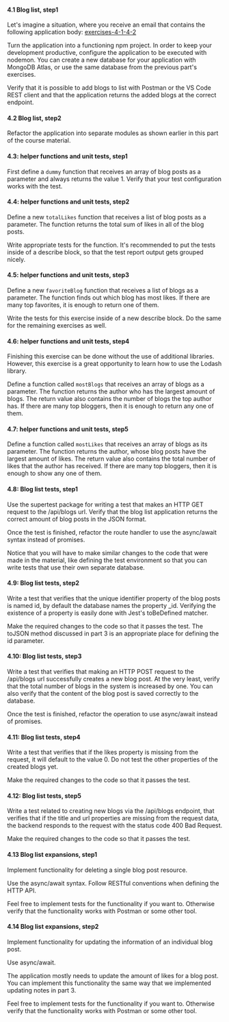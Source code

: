 #### 4.1 Blog list, step1

Let's imagine a situation, where you receive an email that contains the following application body: [exercises-4-1-4-2](https://fullstackopen.com/en/part4/structure_of_backend_application_introduction_to_testing#exercises-4-1-4-2)

Turn the application into a functioning npm project. In order to keep your development productive, configure the application to be executed with nodemon. You can create a new database for your application with MongoDB Atlas, or use the same database from the previous part's exercises.

Verify that it is possible to add blogs to list with Postman or the VS Code REST client and that the application returns the added blogs at the correct endpoint.

#### 4.2 Blog list, step2

Refactor the application into separate modules as shown earlier in this part of the course material.

#### 4.3: helper functions and unit tests, step1

First define a `dummy` function that receives an array of blog posts as a parameter and always returns the value 1.
Verify that your test configuration works with the test.

#### 4.4: helper functions and unit tests, step2

Define a new `totalLikes` function that receives a list of blog posts as a parameter. The function returns the total sum of likes in all of the blog posts.

Write appropriate tests for the function. It's recommended to put the tests inside of a describe block, so that the test report output gets grouped nicely.

#### 4.5: helper functions and unit tests, step3

Define a new `favoriteBlog` function that receives a list of blogs as a parameter. The function finds out which blog has most likes. If there are many top favorites, it is enough to return one of them.

Write the tests for this exercise inside of a new describe block. Do the same for the remaining exercises as well.

#### 4.6: helper functions and unit tests, step4

Finishing this exercise can be done without the use of additional libraries. However, this exercise is a great opportunity to learn how to use the Lodash library.

Define a function called `mostBlogs` that receives an array of blogs as a parameter. The function returns the author who has the largest amount of blogs. The return value also contains the number of blogs the top author has.
If there are many top bloggers, then it is enough to return any one of them.

#### 4.7: helper functions and unit tests, step5

Define a function called `mostLikes` that receives an array of blogs as its parameter. The function returns the author, whose blog posts have the largest amount of likes. The return value also contains the total number of likes that the author has received.
If there are many top bloggers, then it is enough to show any one of them.

#### 4.8: Blog list tests, step1

Use the supertest package for writing a test that makes an HTTP GET request to the /api/blogs url. Verify that the blog list application returns the correct amount of blog posts in the JSON format.

Once the test is finished, refactor the route handler to use the async/await syntax instead of promises.

Notice that you will have to make similar changes to the code that were made in the material, like defining the test environment so that you can write tests that use their own separate database.

#### 4.9: Blog list tests, step2

Write a test that verifies that the unique identifier property of the blog posts is named id, by default the database names the property \_id. Verifying the existence of a property is easily done with Jest's toBeDefined matcher.

Make the required changes to the code so that it passes the test. The toJSON method discussed in part 3 is an appropriate place for defining the id parameter.

#### 4.10: Blog list tests, step3

Write a test that verifies that making an HTTP POST request to the /api/blogs url successfully creates a new blog post. At the very least, verify that the total number of blogs in the system is increased by one. You can also verify that the content of the blog post is saved correctly to the database.

Once the test is finished, refactor the operation to use async/await instead of promises.

#### 4.11: Blog list tests, step4

Write a test that verifies that if the likes property is missing from the request, it will default to the value 0. Do not test the other properties of the created blogs yet.

Make the required changes to the code so that it passes the test.

#### 4.12: Blog list tests, step5

Write a test related to creating new blogs via the /api/blogs endpoint, that verifies that if the title and url properties are missing from the request data, the backend responds to the request with the status code 400 Bad Request.

Make the required changes to the code so that it passes the test.

#### 4.13 Blog list expansions, step1

Implement functionality for deleting a single blog post resource.

Use the async/await syntax. Follow RESTful conventions when defining the HTTP API.

Feel free to implement tests for the functionality if you want to. Otherwise verify that the functionality works with Postman or some other tool.

#### 4.14 Blog list expansions, step2

Implement functionality for updating the information of an individual blog post.

Use async/await.

The application mostly needs to update the amount of likes for a blog post. You can implement this functionality the same way that we implemented updating notes in part 3.

Feel free to implement tests for the functionality if you want to. Otherwise verify that the functionality works with Postman or some other tool.

